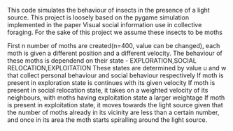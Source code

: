 This code simulates the behaviour of insects in the presence of a light source. This project is loosely based on the pygame simulation implemented in the paper Visual social information use in collective
foraging. For the sake of this project we assume these insects to be moths

First n number of moths are created(n=400, value can be changed), each moth is given a different position and a different velocity.
The behaviour of these moths is dependend on their state - EXPLORATION,SOCIAL RELOCATION,EXPLOITATION 
These states are determined by value u and w that collect personal behaviour and social behaviour respectively
If moth is present in exploration state is continues with its given velocity
If moth is present in social relocation state, it takes on a weighted velocity of its neighbours, with moths having exploitation state a larger weightage
If moth is present in exploitation state, it moves towards the light source given that the number of moths already in its vicinity are less than a certain number, and once in its area the moth starts spiralling around the light source.
